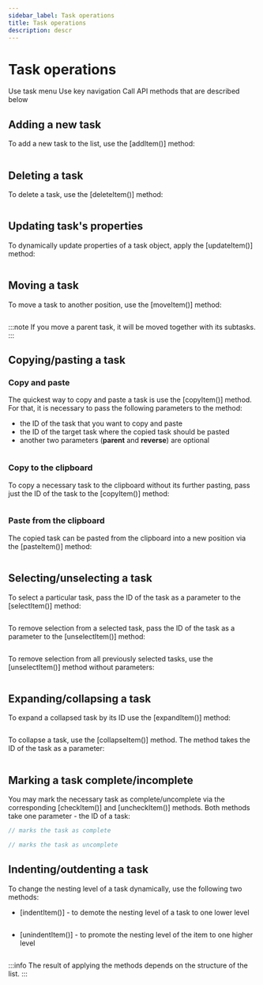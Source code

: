 ```yaml
---
sidebar_label: Task operations
title: Task operations
description: descr
---
```


# Task operations

Use task menu
Use key navigation
Call API methods that are described below

## Adding a new task

To add a new task to the list, use the [addItem()] method:

~~~js
~~~

## Deleting a task

To delete a task, use the [deleteItem()] method:

~~~js
~~~

## Updating task's properties

To dynamically update properties of a task object, apply the [updateItem()] method:

~~~js
~~~

## Moving a task

To move a task to another position, use the [moveItem()] method:

~~~js
~~~

:::note
If you move a parent task, it will be moved together with its subtasks.
:::

## Copying/pasting a task

### Copy and paste

The quickest way to copy and paste a task is use the [copyItem()] method. For that, it is necessary to pass the following parameters to the method: 
- the ID of the task that you want to copy and paste
- the ID of the target task where the copied task should be pasted
- another two parameters (**parent** and **reverse**) are optional

~~~js
~~~

### Copy to the clipboard

To copy a necessary task to the clipboard without its further pasting, pass just the ID of the task to the [copyItem()] method:

~~~js
~~~

### Paste from the clipboard

The copied task can be pasted from the clipboard into a new position via the [pasteItem()] method:

~~~js
~~~

## Selecting/unselecting a task

To select a particular task, pass the ID of the task as a parameter to the [selectItem()] method:

~~~js
~~~

To remove selection from a selected task, pass the ID of the task as a parameter to the [unselectItem()] method:

~~~js
~~~


To remove selection from all previously selected tasks, use the [unselectItem()] method without parameters:

~~~js
~~~

## Expanding/collapsing a task

To expand a collapsed task by its ID use the [expandItem()] method:

~~~js
~~~

To collapse a task, use the [collapseItem()] method. The method takes the ID of the task as a parameter:

~~~js
~~~

## Marking a task complete/incomplete

You may mark the necessary task as complete/uncomplete via the corresponding [checkItem()] and [uncheckItem()] methods. Both methods take one parameter - the ID of a task:

~~~js
// marks the task as complete

// marks the task as uncomplete

~~~

## Indenting/outdenting a task

To change the nesting level of a task dynamically, use the following two methods:
- [indentItem()] - to demote the nesting level of a task to one lower level

~~~js
~~~

- [unindentItem()] - to promote the nesting level of the item to one higher level

~~~js
~~~

:::info
The result of applying the methods depends on the structure of the list.
:::